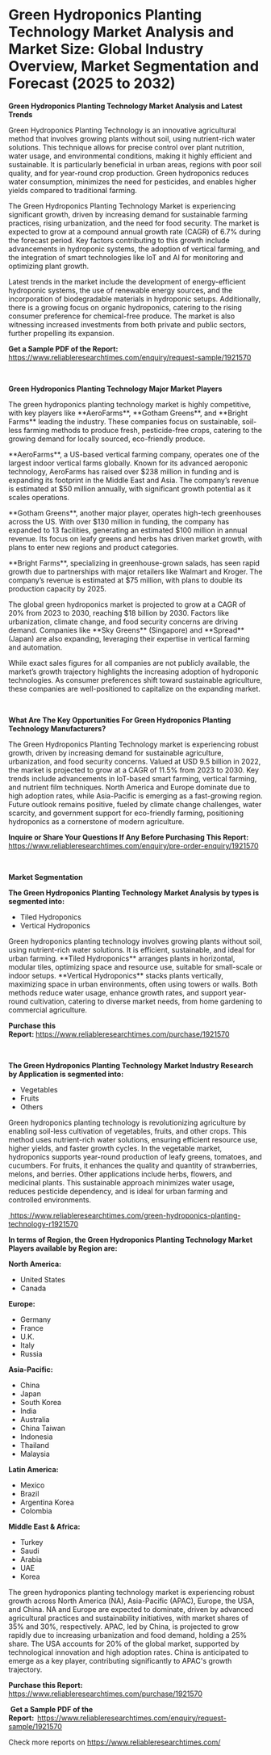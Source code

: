 <p><h1>Green Hydroponics Planting Technology Market Analysis and Market Size: Global Industry Overview, Market Segmentation and Forecast (2025 to 2032)</h1></p><p><strong>Green Hydroponics Planting Technology Market Analysis and Latest Trends</strong></p>
<p><p>Green Hydroponics Planting Technology is an innovative agricultural method that involves growing plants without soil, using nutrient-rich water solutions. This technique allows for precise control over plant nutrition, water usage, and environmental conditions, making it highly efficient and sustainable. It is particularly beneficial in urban areas, regions with poor soil quality, and for year-round crop production. Green hydroponics reduces water consumption, minimizes the need for pesticides, and enables higher yields compared to traditional farming.</p><p>The Green Hydroponics Planting Technology Market is experiencing significant growth, driven by increasing demand for sustainable farming practices, rising urbanization, and the need for food security. The market is expected to grow at a compound annual growth rate (CAGR) of 6.7% during the forecast period. Key factors contributing to this growth include advancements in hydroponic systems, the adoption of vertical farming, and the integration of smart technologies like IoT and AI for monitoring and optimizing plant growth.</p><p>Latest trends in the market include the development of energy-efficient hydroponic systems, the use of renewable energy sources, and the incorporation of biodegradable materials in hydroponic setups. Additionally, there is a growing focus on organic hydroponics, catering to the rising consumer preference for chemical-free produce. The market is also witnessing increased investments from both private and public sectors, further propelling its expansion.</p></p>
<p><strong>Get a Sample PDF of the Report:&nbsp;</strong> <a href="https://www.reliableresearchtimes.com/enquiry/request-sample/1921570?utm_campaign=1940&utm_medium=2&utm_source=Github&utm_content=ia&utm_term=21012025&utm_id=green-hydroponics-planting-technology">https://www.reliableresearchtimes.com/enquiry/request-sample/1921570</a></p>
<p>&nbsp;</p>
<p><strong>Green Hydroponics Planting Technology Major Market Players</strong></p>
<p><p>The green hydroponics planting technology market is highly competitive, with key players like **AeroFarms**, **Gotham Greens**, and **Bright Farms** leading the industry. These companies focus on sustainable, soil-less farming methods to produce fresh, pesticide-free crops, catering to the growing demand for locally sourced, eco-friendly produce.</p><p>**AeroFarms**, a US-based vertical farming company, operates one of the largest indoor vertical farms globally. Known for its advanced aeroponic technology, AeroFarms has raised over $238 million in funding and is expanding its footprint in the Middle East and Asia. The company’s revenue is estimated at $50 million annually, with significant growth potential as it scales operations.</p><p>**Gotham Greens**, another major player, operates high-tech greenhouses across the US. With over $130 million in funding, the company has expanded to 13 facilities, generating an estimated $100 million in annual revenue. Its focus on leafy greens and herbs has driven market growth, with plans to enter new regions and product categories.</p><p>**Bright Farms**, specializing in greenhouse-grown salads, has seen rapid growth due to partnerships with major retailers like Walmart and Kroger. The company’s revenue is estimated at $75 million, with plans to double its production capacity by 2025.</p><p>The global green hydroponics market is projected to grow at a CAGR of 20% from 2023 to 2030, reaching $18 billion by 2030. Factors like urbanization, climate change, and food security concerns are driving demand. Companies like **Sky Greens** (Singapore) and **Spread** (Japan) are also expanding, leveraging their expertise in vertical farming and automation.</p><p>While exact sales figures for all companies are not publicly available, the market’s growth trajectory highlights the increasing adoption of hydroponic technologies. As consumer preferences shift toward sustainable agriculture, these companies are well-positioned to capitalize on the expanding market.</p></p>
<p>&nbsp;</p>
<p><strong>What Are The Key Opportunities For Green Hydroponics Planting Technology Manufacturers?</strong></p>
<p><p>The Green Hydroponics Planting Technology market is experiencing robust growth, driven by increasing demand for sustainable agriculture, urbanization, and food security concerns. Valued at USD 9.5 billion in 2022, the market is projected to grow at a CAGR of 11.5% from 2023 to 2030. Key trends include advancements in IoT-based smart farming, vertical farming, and nutrient film techniques. North America and Europe dominate due to high adoption rates, while Asia-Pacific is emerging as a fast-growing region. Future outlook remains positive, fueled by climate change challenges, water scarcity, and government support for eco-friendly farming, positioning hydroponics as a cornerstone of modern agriculture.</p></p>
<p><strong>Inquire or Share Your Questions If Any Before Purchasing This Report:</strong> <a href="https://www.reliableresearchtimes.com/enquiry/pre-order-enquiry/1921570?utm_campaign=1940&utm_medium=2&utm_source=Github&utm_content=ia&utm_term=21012025&utm_id=green-hydroponics-planting-technology">https://www.reliableresearchtimes.com/enquiry/pre-order-enquiry/1921570</a></p>
<p>&nbsp;</p>
<p><strong>Market Segmentation</strong></p>
<p><strong>The Green Hydroponics Planting Technology Market Analysis by types is segmented into:</strong></p>
<p><ul><li>Tiled Hydroponics</li><li>Vertical Hydroponics</li></ul></p>
<p><p>Green hydroponics planting technology involves growing plants without soil, using nutrient-rich water solutions. It is efficient, sustainable, and ideal for urban farming. **Tiled Hydroponics** arranges plants in horizontal, modular tiles, optimizing space and resource use, suitable for small-scale or indoor setups. **Vertical Hydroponics** stacks plants vertically, maximizing space in urban environments, often using towers or walls. Both methods reduce water usage, enhance growth rates, and support year-round cultivation, catering to diverse market needs, from home gardening to commercial agriculture.</p></p>
<p><strong>Purchase this Report:&nbsp;</strong><a href="https://www.reliableresearchtimes.com/purchase/1921570?utm_campaign=1940&utm_medium=2&utm_source=Github&utm_content=ia&utm_term=21012025&utm_id=green-hydroponics-planting-technology">https://www.reliableresearchtimes.com/purchase/1921570</a></p>
<p>&nbsp;</p>
<p><strong>The Green Hydroponics Planting Technology Market Industry Research by Application is segmented into:</strong></p>
<p><ul><li>Vegetables</li><li>Fruits</li><li>Others</li></ul></p>
<p><p>Green hydroponics planting technology is revolutionizing agriculture by enabling soil-less cultivation of vegetables, fruits, and other crops. This method uses nutrient-rich water solutions, ensuring efficient resource use, higher yields, and faster growth cycles. In the vegetable market, hydroponics supports year-round production of leafy greens, tomatoes, and cucumbers. For fruits, it enhances the quality and quantity of strawberries, melons, and berries. Other applications include herbs, flowers, and medicinal plants. This sustainable approach minimizes water usage, reduces pesticide dependency, and is ideal for urban farming and controlled environments.</p></p>
<p><a href="https://www.reliableresearchtimes.com/green-hydroponics-planting-technology-r1921570?utm_campaign=1940&utm_medium=2&utm_source=Github&utm_content=ia&utm_term=21012025&utm_id=green-hydroponics-planting-technology">&nbsp;https://www.reliableresearchtimes.com/green-hydroponics-planting-technology-r1921570</a></p>
<p><strong>In terms of Region, the Green Hydroponics Planting Technology Market Players available by Region are:</strong></p>
<p>
    <p> <strong> North America: </strong>
        <ul>
            <li>United States</li>
            <li>Canada</li>
        </ul>
        </p> 
    <p> <strong> Europe: </strong>
        <ul>
            <li>Germany</li>
            <li>France</li>
            <li>U.K.</li>
            <li>Italy</li>
            <li>Russia</li>
        </ul>
        </p> 
    <p> <strong> Asia-Pacific: </strong>
        <ul>
            <li>China</li>
            <li>Japan</li>
            <li>South Korea</li>
            <li>India</li>
            <li>Australia</li>
            <li>China Taiwan</li>
            <li>Indonesia</li>
            <li>Thailand</li>
            <li>Malaysia</li>
        </ul>
        </p> 
    <p> <strong> Latin America: </strong>
        <ul>
            <li>Mexico</li>
            <li>Brazil</li>
            <li>Argentina Korea</li>
            <li>Colombia</li>
        </ul>
        </p> 
    <p> <strong> Middle East & Africa: </strong>
        <ul>
            <li>Turkey</li>
            <li>Saudi</li>
            <li>Arabia</li>
            <li>UAE</li>
            <li>Korea</li>
        </ul>
    </p>
    </p>
<p><p>The green hydroponics planting technology market is experiencing robust growth across North America (NA), Asia-Pacific (APAC), Europe, the USA, and China. NA and Europe are expected to dominate, driven by advanced agricultural practices and sustainability initiatives, with market shares of 35% and 30%, respectively. APAC, led by China, is projected to grow rapidly due to increasing urbanization and food demand, holding a 25% share. The USA accounts for 20% of the global market, supported by technological innovation and high adoption rates. China is anticipated to emerge as a key player, contributing significantly to APAC's growth trajectory.</p></p>
<p><strong>Purchase this Report: </strong><a href="https://www.reliableresearchtimes.com/purchase/1921570?utm_campaign=1940&utm_medium=2&utm_source=Github&utm_content=ia&utm_term=21012025&utm_id=green-hydroponics-planting-technology">https://www.reliableresearchtimes.com/purchase/1921570</a></p>
<p>&nbsp;<strong>Get a Sample PDF of the Report:&nbsp;&nbsp;</strong><a href="https://www.reliableresearchtimes.com/enquiry/request-sample/1921570?utm_campaign=1940&utm_medium=2&utm_source=Github&utm_content=ia&utm_term=21012025&utm_id=green-hydroponics-planting-technology">https://www.reliableresearchtimes.com/enquiry/request-sample/1921570</a></p>
<p><strong></strong></p>
<p>Check more reports on <a href="https://www.reliableresearchtimes.com/?utm_campaign=1940&utm_medium=2&utm_source=Github&utm_content=ia&utm_term=21012025&utm_id=green-hydroponics-planting-technology">https://www.reliableresearchtimes.com/</a></p>